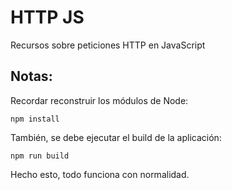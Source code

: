 # HTTP JS

Recursos sobre peticiones HTTP en JavaScript

## Notas:

Recordar reconstruir los módulos de Node:
```
npm install 
```
También, se debe ejecutar el build de la aplicación:
```
npm run build
```
Hecho esto, todo funciona con normalidad.